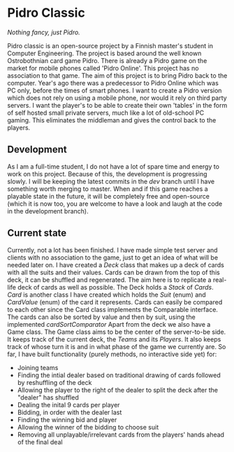# Pidro Classic
*Nothing fancy, just Pidro.*

Pidro classic is an open-source project by a Finnish master's student in Computer Engineering.
The project is based around the well known Ostrobothnian card game Pidro.
There is already a Pidro game on the market for mobile phones called 'Pidro Online'. This project has no association to that game.
The aim of this project is to bring Pidro back to the computer. Year's ago there was a predecessor to Pidro Online which was PC only, before the times of smart phones. I want to create a Pidro version which does not rely on using a mobile phone, nor would it rely on third party servers. I want the player's to be able to create their own 'tables' in the form of self hosted small private servers, much like a lot of old-school PC gaming. This eliminates the middleman and gives the control back to the players. 


## Development

As I am a full-time student, I do not have a lot of spare time and energy to work on this project. Because of this, the development is progressing slowly. I will be keeping the latest commits in the *dev* branch until I have something worth merging to master. 
When and if this game reaches a playable state in the future, it will be completely free and open-source (which it is now too, you are welcome to have a look and laugh at the code in the development branch).

## Current state
Currently, not a lot has been finished. I have made simple test server and clients with no association to the game, just to get an idea of what will be needed later on. 
I have created a *Deck* class that makes up a deck of cards with all the suits and their values. Cards can be drawn from the top of this deck, it can be shuffled and regenerated. The aim here is to replicate a real-life deck of cards as well as possible. The Deck holds a *Stack* of *Cards*. *Card* is another class I have created which holds the *Suit* (enum) and *CardValue* (enum) of the card it represents. Cards can easily be compared to each other since the Card class implements the Comparable interface. The cards can also be sorted by value and then by suit, using the implemented *cardSortComparator*
Apart from the deck we also have a Game class. The Game class aims to be the center of the server-to-be side. It keeps track of the current deck, the *Teams* and its *Players*. It also keeps track of whose turn it is and in what phase of the game we currently are. 
So far, I have built functionality (purely methods, no interactive side yet) for:

 - Joining teams
 - Finding the intial dealer based on traditional drawing of cards followed by reshuffling of the deck
 - Allowing the player to the right of the dealer to split the deck after the "dealer" has shuffled
 - Dealing the inital 9 cards per player
 - Bidding, in order with the dealer last
 - Finding the winning bid and player
 - Allowing the winner of the bidding to choose suit
 - Removing all unplayable/irrelevant cards from the players' hands ahead of the final deal